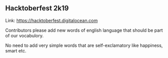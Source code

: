 ## Hacktoberfest 2k19

Link: https://hacktoberfest.digitalocean.com 

Contributors please add new words of english language that should be part of our vocabulory. 

No need to add very simple words that are self-exclamatory like happiness, smart etc. 
